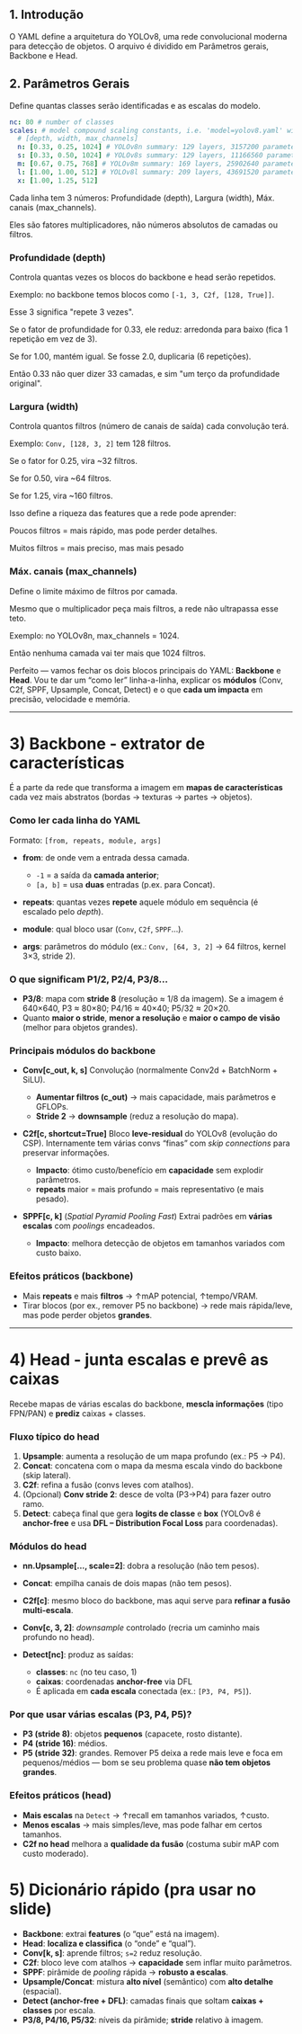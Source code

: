 ## 1. Introdução
O YAML define a arquitetura do YOLOv8, uma rede convolucional moderna para detecção de objetos. O arquivo é dividido em Parâmetros gerais, Backbone e Head.

## 2. Parâmetros Gerais
Define quantas classes serão identificadas e as escalas do modelo.
```yaml
nc: 80 # number of classes
scales: # model compound scaling constants, i.e. 'model=yolov8.yaml' will call yolov8.yaml with scale 'n'
  # [depth, width, max_channels]
  n: [0.33, 0.25, 1024] # YOLOv8n summary: 129 layers, 3157200 parameters, 3157184 gradients, 8.9 GFLOPS
  s: [0.33, 0.50, 1024] # YOLOv8s summary: 129 layers, 11166560 parameters, 11166544 gradients, 28.8 GFLOPS
  m: [0.67, 0.75, 768] # YOLOv8m summary: 169 layers, 25902640 parameters, 25902624 gradients, 79.3 GFLOPS
  l: [1.00, 1.00, 512] # YOLOv8l summary: 209 layers, 43691520 parameters, 43691504 gradients, 165.7 GFLOPS
  x: [1.00, 1.25, 512] 
```
Cada linha tem 3 números: Profundidade (depth), Largura (width), Máx. canais (max_channels).

Eles são fatores multiplicadores, não números absolutos de camadas ou filtros.

### Profundidade (depth)
Controla quantas vezes os blocos do backbone e head serão repetidos.

Exemplo: no backbone temos blocos como `[-1, 3, C2f, [128, True]]`.

Esse 3 significa "repete 3 vezes".

Se o fator de profundidade for 0.33, ele reduz: arredonda para baixo (fica 1 repetição em vez de 3).

Se for 1.00, mantém igual.
Se fosse 2.0, duplicaria (6 repetições).

Então 0.33 não quer dizer 33 camadas, e sim "um terço da profundidade original".

### Largura (width)
Controla quantos filtros (número de canais de saída) cada convolução terá.

Exemplo: `Conv, [128, 3, 2]` tem 128 filtros.

Se o fator for 0.25, vira ~32 filtros.

Se for 0.50, vira ~64 filtros.

Se for 1.25, vira ~160 filtros.

Isso define a riqueza das features que a rede pode aprender:

Poucos filtros = mais rápido, mas pode perder detalhes.

Muitos filtros = mais preciso, mas mais pesado

### Máx. canais (max_channels)
Define o limite máximo de filtros por camada.

Mesmo que o multiplicador peça mais filtros, a rede não ultrapassa esse teto.

Exemplo: no YOLOv8n, max_channels = 1024.

Então nenhuma camada vai ter mais que 1024 filtros.





Perfeito — vamos fechar os dois blocos principais do YAML: **Backbone** e **Head**. Vou te dar um “como ler” linha-a-linha, explicar os **módulos** (Conv, C2f, SPPF, Upsample, Concat, Detect) e o que **cada um impacta** em precisão, velocidade e memória.

---

# 3) Backbone - extrator de características

É a parte da rede que transforma a imagem em **mapas de características** cada vez mais abstratos (bordas → texturas → partes → objetos).

### Como ler cada linha do YAML

Formato:
`[from, repeats, module, args]`

* **from**: de onde vem a entrada dessa camada.

  * `-1` = a saída da **camada anterior**;
  * `[a, b]` = usa **duas** entradas (p.ex. para Concat).
* **repeats**: quantas vezes **repete** aquele módulo em sequência (é escalado pelo *depth*).
* **module**: qual bloco usar (`Conv`, `C2f`, `SPPF`…).
* **args**: parâmetros do módulo (ex.: `Conv, [64, 3, 2]` → 64 filtros, kernel 3×3, stride 2).

### O que significam P1/2, P2/4, P3/8…

* **P3/8**: mapa com **stride 8** (resolução ≈ 1/8 da imagem).
  Se a imagem é 640×640, P3 ≈ 80×80; P4/16 ≈ 40×40; P5/32 ≈ 20×20.
* Quanto **maior o stride**, **menor a resolução** e **maior o campo de visão** (melhor para objetos grandes).

### Principais módulos do backbone

* **Conv\[c\_out, k, s]**
  Convolução (normalmente Conv2d + BatchNorm + SiLU).

  * **Aumentar filtros (c\_out)** → mais capacidade, mais parâmetros e GFLOPs.
  * **Stride 2** → **downsample** (reduz a resolução do mapa).
* **C2f\[c, shortcut=True]**
  Bloco **leve-residual** do YOLOv8 (evolução do CSP). Internamente tem várias convs “finas” com *skip connections* para preservar informações.

  * **Impacto**: ótimo custo/benefício em **capacidade** sem explodir parâmetros.
  * **repeats** maior = mais profundo = mais representativo (e mais pesado).
* **SPPF\[c, k]** (*Spatial Pyramid Pooling Fast*)
  Extrai padrões em **várias escalas** com *poolings* encadeados.

  * **Impacto**: melhora detecção de objetos em tamanhos variados com custo baixo.

### Efeitos práticos (backbone)

* Mais **repeats** e mais **filtros** → ↑mAP potencial, ↑tempo/VRAM.
* Tirar blocos (por ex., remover P5 no backbone) → rede mais rápida/leve, mas pode perder objetos **grandes**.

---

# 4) Head - junta escalas e prevê as caixas

Recebe mapas de várias escalas do backbone, **mescla informações** (tipo FPN/PAN) e **prediz** caixas + classes.

### Fluxo típico do head

1. **Upsample**: aumenta a resolução de um mapa profundo (ex.: P5 → P4).
2. **Concat**: concatena com o mapa da mesma escala vindo do backbone (skip lateral).
3. **C2f**: refina a fusão (convs leves com atalhos).
4. (Opcional) **Conv stride 2**: desce de volta (P3→P4) para fazer outro ramo.
5. **Detect**: cabeça final que gera **logits de classe** e **box** (YOLOv8 é **anchor-free** e usa **DFL – Distribution Focal Loss** para coordenadas).

### Módulos do head

* **nn.Upsample\[..., scale=2]**: dobra a resolução (não tem pesos).
* **Concat**: empilha canais de dois mapas (não tem pesos).
* **C2f\[c]**: mesmo bloco do backbone, mas aqui serve para **refinar a fusão multi-escala**.
* **Conv\[c, 3, 2]**: *downsample* controlado (recria um caminho mais profundo no head).
* **Detect\[nc]**: produz as saídas:

  * **classes**: `nc` (no teu caso, 1)
  * **caixas**: coordenadas **anchor-free** via DFL
  * É aplicada em **cada escala** conectada (ex.: `[P3, P4, P5]`).

### Por que usar várias escalas (P3, P4, P5)?

* **P3 (stride 8)**: objetos **pequenos** (capacete, rosto distante).
* **P4 (stride 16)**: médios.
* **P5 (stride 32)**: grandes.
  Remover P5 deixa a rede mais leve e foca em pequenos/médios — bom se seu problema quase **não tem objetos grandes**.

### Efeitos práticos (head)

* **Mais escalas** na `Detect` → ↑recall em tamanhos variados, ↑custo.
* **Menos escalas** → mais simples/leve, mas pode falhar em certos tamanhos.
* **C2f no head** melhora a **qualidade da fusão** (costuma subir mAP com custo moderado).


# 5) Dicionário rápido (pra usar no slide)

* **Backbone**: extrai **features** (o “que” está na imagem).
* **Head**: **localiza e classifica** (o “onde” e “qual”).
* **Conv\[k, s]**: aprende filtros; `s=2` reduz resolução.
* **C2f**: bloco leve com atalhos → **capacidade** sem inflar muito parâmetros.
* **SPPF**: pirâmide de *pooling* rápida → **robusto a escalas**.
* **Upsample/Concat**: mistura **alto nível** (semântico) com **alto detalhe** (espacial).
* **Detect (anchor-free + DFL)**: camadas finais que soltam **caixas + classes** por escala.
* **P3/8, P4/16, P5/32**: níveis da pirâmide; **stride** relativo à imagem.
